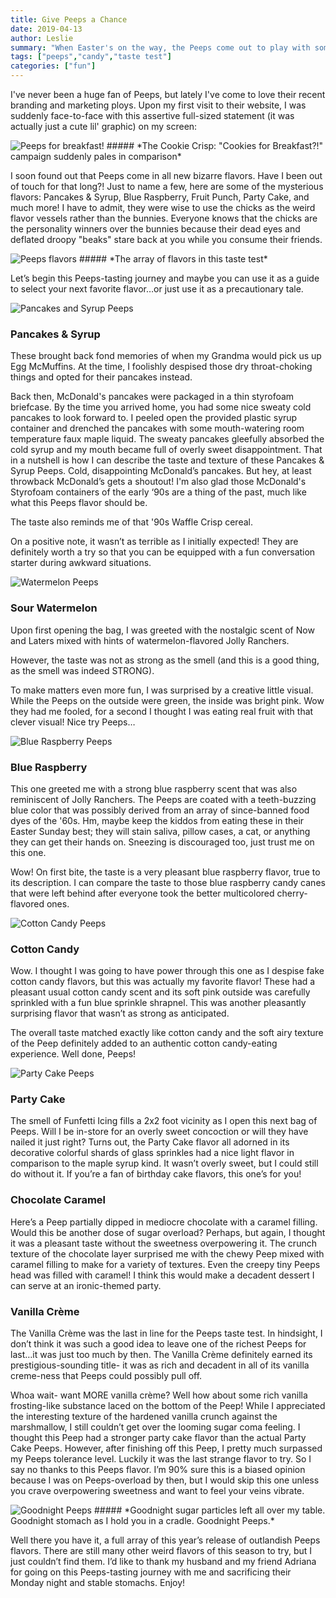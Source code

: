 ```yaml
---
title: Give Peeps a Chance
date: 2019-04-13
author: Leslie
summary: "When Easter's on the way, the Peeps come out to play with some...questionable flavors. Fortunately for you, I put these to the test so you don't have to!"
tags: ["peeps","candy","taste test"] 
categories: ["fun"]
---
```



I've never been a huge fan of Peeps, but lately I've come to love their recent branding and marketing ploys. Upon my first visit to their website, I was suddenly face-to-face with this assertive full-sized statement (it was actually just a cute lil' graphic) on my screen: 


<img src="https://static.ostrichzero.com/images/blog/post001/PeepsBreakfast.jpg" class="img-responsive img-centered" alt="Peeps for breakfast!">
##### *The Cookie Crisp: "Cookies for Breakfast?!" campaign suddenly pales in comparison*

I soon found out that Peeps come in all new bizarre flavors. Have I been out of touch for that long?! Just to name a few, here are some of the mysterious flavors: Pancakes & Syrup, Blue Raspberry, Fruit Punch, Party Cake, and much more! I have to admit, they were wise to use the chicks as the weird flavor vessels rather than the bunnies. Everyone knows that the chicks are the personality winners over the bunnies because their dead eyes and deflated droopy "beaks" stare back at you while you consume their friends.

<img src="https://static.ostrichzero.com/images/blog/post001/PeepsDisplay2.jpg" class="img-responsive img-centered" alt="Peeps flavors">
##### *The array of flavors in this taste test*

Let’s begin this Peeps-tasting journey and maybe you can use it as a guide to select your next favorite flavor…or just use it as a precautionary tale.

<img src="https://static.ostrichzero.com/images/blog/post001/maple.png" class="img-responsive img-centered" alt="Pancakes and Syrup Peeps">

### Pancakes & Syrup

These brought back fond memories of when my Grandma would pick us up Egg McMuffins. At the time, I foolishly despised those dry throat-choking things and opted for their pancakes instead.

Back then, McDonald's pancakes were packaged in a thin styrofoam briefcase. By the time you arrived home, you had some nice sweaty cold pancakes to look forward to. I peeled open the provided plastic syrup container and drenched the pancakes with some mouth-watering room temperature faux maple liquid. The sweaty pancakes gleefully absorbed the cold syrup and my mouth became full of overly sweet disappointment. That in a nutshell is how I can describe the taste and texture of these Pancakes & Syrup Peeps. Cold, disappointing McDonald’s pancakes. But hey, at least throwback McDonald’s gets a shoutout! I'm also glad those McDonald's Styrofoam containers of the early ‘90s are a thing of the past, much like what this Peeps flavor should be. 

The taste also reminds me of that '90s Waffle Crisp cereal.

On a positive note, it wasn’t as terrible as I initially expected! They are definitely worth a try so that you can be equipped with a fun conversation starter during awkward situations.

<img src="https://static.ostrichzero.com/images/blog/post001/watermelon.png" class="img-responsive img-centered" alt="Watermelon Peeps">

### Sour Watermelon

Upon first opening the bag, I was greeted with the nostalgic scent of Now and Laters mixed with hints of watermelon-flavored Jolly Ranchers.

However, the taste was not as strong as the smell (and this is a good thing, as the smell was indeed STRONG).

To make matters even more fun, I was surprised by a creative little visual. While the Peeps on the outside were green, the inside was bright pink. Wow they had me fooled, for a second I thought I was eating real fruit with that clever visual! Nice try Peeps…

<img src="https://static.ostrichzero.com/images/blog/post001/blue.png" class="img-responsive img-centered" alt="Blue Raspberry Peeps">

### Blue Raspberry

This one greeted me with a strong blue raspberry scent that was also reminiscent of Jolly Ranchers. The Peeps are coated with a teeth-buzzing blue color that was possibly derived from an array of since-banned food dyes of the '60s. Hm, maybe keep the kiddos from eating these in their Easter Sunday best; they will stain saliva, pillow cases, a cat, or anything they can get their hands on. Sneezing is discouraged too, just trust me on this one.

Wow! On first bite, the taste is a very pleasant blue raspberry flavor, true to its description. I can compare the taste to those blue raspberry candy canes that were left behind after everyone took the better multicolored cherry-flavored ones.

<img src="https://static.ostrichzero.com/images/blog/post001/cottoncandy.png" class="img-responsive img-centered" alt="Cotton Candy Peeps">

### Cotton Candy

Wow. I thought I was going to have power through this one as I despise fake cotton candy flavors, but this was actually my favorite flavor! These had a pleasant usual cotton candy scent and its soft pink outside was carefully sprinkled with a fun blue sprinkle shrapnel. This was another pleasantly surprising flavor that wasn’t as strong as anticipated.

The overall taste matched exactly like cotton candy and the soft airy texture of the Peep definitely added to an authentic cotton candy-eating experience. Well done, Peeps!

<img src="https://static.ostrichzero.com/images/blog/post001/partycake.png" class="img-responsive img-centered" alt="Party Cake Peeps">

### Party Cake

The smell of Funfetti Icing fills a 2x2 foot vicinity as I open this next bag of Peeps. Will I be in-store for an overly sweet concoction or will they have nailed it just right? Turns out, the Party Cake flavor all adorned in its decorative colorful shards of glass sprinkles had a nice light flavor in comparison to the maple syrup kind. It wasn’t overly sweet, but I could still do without it. If you’re a fan of birthday cake flavors, this one’s for you!

### Chocolate Caramel

Here’s a Peep partially dipped in mediocre chocolate with a caramel filling. Would this be another dose of sugar overload? Perhaps, but again, I thought it was a pleasant taste without the sweetness overpowering it. The crunch texture of the chocolate layer surprised me with the chewy Peep mixed with caramel filling to make for a variety of textures. Even the creepy tiny Peeps head was filled with caramel! I think this would make a decadent dessert I can serve at an ironic-themed party.

### Vanilla Crème

The Vanilla Crème was the last in line for the Peeps taste test. In hindsight, I don’t think it was such a good idea to leave one of the richest Peeps for last…it was just too much by then. The Vanilla Crème definitely earned its prestigious-sounding title- it was as rich and decadent in all of its vanilla creme-ness that Peeps could possibly pull off. 

Whoa wait- want MORE vanilla crème? Well how about some rich vanilla frosting-like substance laced on the bottom of the Peep! While I appreciated the interesting texture of the hardened vanilla crunch against the marshmallow, I still couldn’t get over the looming sugar coma feeling. I thought this Peep had a stronger party cake flavor than the actual Party Cake Peeps. However, after finishing off this Peep, I pretty much surpassed my Peeps tolerance level. Luckily it was the last strange flavor to try. So I say no thanks to this Peeps flavor. I’m 90% sure this is a biased opinion because I was on Peeps-overload by then, but I would skip this one unless you crave overpowering sweetness and want to feel your veins vibrate.

<img src="https://static.ostrichzero.com/images/blog/post001/samplepeeps.jpg" class="img-responsive img-centered" alt="Goodnight Peeps">
##### *Goodnight sugar particles left all over my table. Goodnight stomach as I hold you in a cradle. Goodnight Peeps.*

Well there you have it, a full array of this year’s release of outlandish Peeps flavors. There are still many other weird flavors of this season to try, but I just couldn’t find them. I’d like to thank my husband and my friend Adriana for going on this Peeps-tasting journey with me and sacrificing their Monday night and stable stomachs. Enjoy!